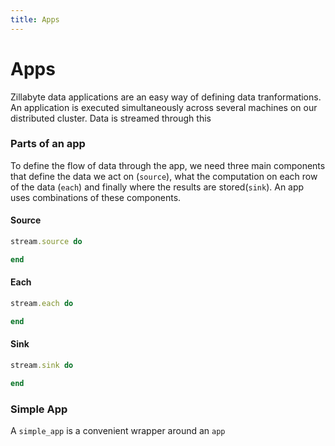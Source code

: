```yaml
---
title: Apps
---
```


# Apps

Zillabyte data applications are an easy way of defining data tranformations. An application is executed simultaneously across several machines on our distributed cluster. Data is streamed through this 

### Parts of an app

To define the flow of data through the app, we need three main components that define the data we act on (`source`), what the computation on each row of the data (`each`) and finally where the results are stored(`sink`). An app uses combinations of these components.

#### Source 

```ruby
stream.source do

end
```

#### Each

```ruby
stream.each do

end
```

#### Sink

```ruby
stream.sink do

end
```

### Simple App

A `simple_app` is a convenient wrapper around an `app` 
